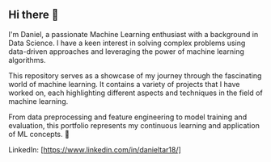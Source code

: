 ## Hi there 👋

I'm Daniel, a passionate Machine Learning enthusiast with a background in Data Science. I have a keen interest in solving complex problems using data-driven approaches and leveraging the power of machine learning algorithms.

This repository serves as a showcase of my journey through the fascinating world of machine learning. It contains a variety of projects that I have worked on, each highlighting different aspects and techniques in the field of machine learning. 

From data preprocessing and feature engineering to model training and evaluation, this portfolio represents my continuous learning and application of ML concepts. 🚀


LinkedIn: [https://www.linkedin.com/in/danieltar18/]

